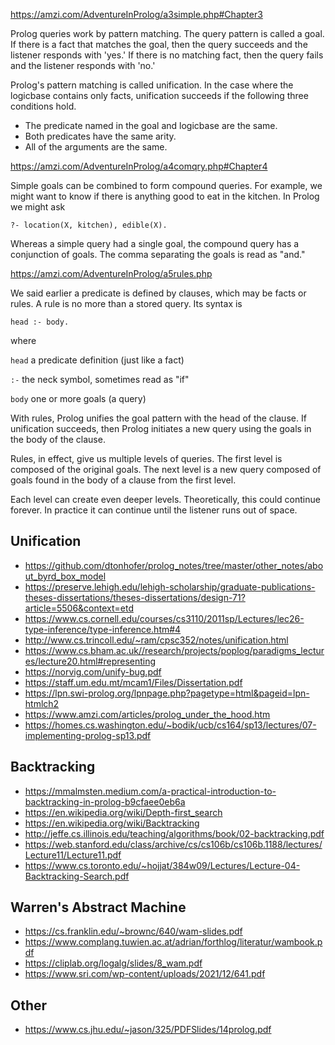 https://amzi.com/AdventureInProlog/a3simple.php#Chapter3

Prolog queries work by pattern matching. The query pattern is called a goal. If there is a fact that matches the goal,
then the query succeeds and the listener responds with 'yes.' If there is no matching fact, then the query fails
and the listener responds with 'no.'

Prolog's pattern matching is called unification. In the case where the logicbase contains only facts, unification
succeeds if the following three conditions hold.

 * The predicate named in the goal and logicbase are the same.
 * Both predicates have the same arity.
 * All of the arguments are the same.

https://amzi.com/AdventureInProlog/a4comqry.php#Chapter4

Simple goals can be combined to form compound queries. For example, we might want to know if there is anything good
to eat in the kitchen. In Prolog we might ask

    ?- location(X, kitchen), edible(X).

Whereas a simple query had a single goal, the compound query has a conjunction of goals. The comma separating the
goals is read as "and."

https://amzi.com/AdventureInProlog/a5rules.php

We said earlier a predicate is defined by clauses, which may be facts or rules. A rule is no more than a stored query.
Its syntax is

    head :- body.

where

`head` a predicate definition (just like a fact)

`:-` the neck symbol, sometimes read as "if"

`body` one or more goals (a query)

With rules, Prolog unifies the goal pattern with the head of the clause. If unification succeeds, then Prolog
initiates a new query using the goals in the body of the clause.

Rules, in effect, give us multiple levels of queries. The first level is composed of the original goals. The next
level is a new query composed of goals found in the body of a clause from the first level.

Each level can create even deeper levels. Theoretically, this could continue forever. In practice it can continue
until the listener runs out of space.

## Unification

 * https://github.com/dtonhofer/prolog_notes/tree/master/other_notes/about_byrd_box_model
 * https://preserve.lehigh.edu/lehigh-scholarship/graduate-publications-theses-dissertations/theses-dissertations/design-71?article=5506&context=etd
 * https://www.cs.cornell.edu/courses/cs3110/2011sp/Lectures/lec26-type-inference/type-inference.htm#4
 * http://www.cs.trincoll.edu/~ram/cpsc352/notes/unification.html
 * https://www.cs.bham.ac.uk//research/projects/poplog/paradigms_lectures/lecture20.html#representing
 * https://norvig.com/unify-bug.pdf
 * https://staff.um.edu.mt/mcam1/Files/Dissertation.pdf
 * https://lpn.swi-prolog.org/lpnpage.php?pagetype=html&pageid=lpn-htmlch2
 * https://www.amzi.com/articles/prolog_under_the_hood.htm
 * https://homes.cs.washington.edu/~bodik/ucb/cs164/sp13/lectures/07-implementing-prolog-sp13.pdf

## Backtracking

 * https://mmalmsten.medium.com/a-practical-introduction-to-backtracking-in-prolog-b9cfaee0eb6a
 * https://en.wikipedia.org/wiki/Depth-first_search
 * https://en.wikipedia.org/wiki/Backtracking
 * http://jeffe.cs.illinois.edu/teaching/algorithms/book/02-backtracking.pdf
 * https://web.stanford.edu/class/archive/cs/cs106b/cs106b.1188/lectures/Lecture11/Lecture11.pdf
 * https://www.cs.toronto.edu/~hojjat/384w09/Lectures/Lecture-04-Backtracking-Search.pdf

## Warren's Abstract Machine

* https://cs.franklin.edu/~brownc/640/wam-slides.pdf
* https://www.complang.tuwien.ac.at/adrian/forthlog/literatur/wambook.pdf
* https://cliplab.org/logalg/slides/8_wam.pdf
* https://www.sri.com/wp-content/uploads/2021/12/641.pdf

## Other

 * https://www.cs.jhu.edu/~jason/325/PDFSlides/14prolog.pdf
